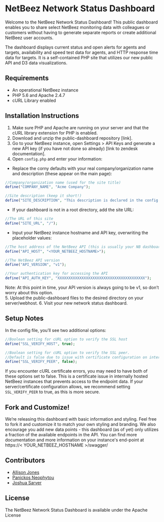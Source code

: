 # NetBeez Network Status Dashboard

Welcome to the NetBeez Network Status Dashboard!  This public dashboard enables you to share select NetBeez monitoring data with colleagues or customers without having to generate separate reports or create additional NetBeez user accounts.

The dashboard displays current status and open alerts for agents and targets, availability and speed test data for agents, and HTTP response time data for targets.  It is a self-contained PHP site that utilizes our new public API and D3 data visualizations.

## Requirements

* An operational NetBeez instance
* PHP 5.6 and Apache 2.4.7
* cURL Library enabled

## Installation Instructions

1. Make sure PHP and Apache are running on your server and that the cURL library extension for PHP is enabled.
2. Download and unzip the public-dashboard repository [link].  
3. Go to your NetBeez instance, open Settings > API Keys and generate a new API key (if you have not done so already) [link to zendesk documentation].
4. Open `config.php` and enter your information:
  * Replace the corny defaults with your real company/organization name and description (these appear on the main page):
   ```php
//Company/organization name (used for the site title)
define("COMPANY_NAME", "Acme Company");

//Site description (keep it short!)
define("SITE_DESCRIPTION", "This description is declared in the config file!");
```   
  * If your dashboard is not in a root directory, add the site URL:
   ```php
//The URL of this site
define("SITE_URL", "/");
```   
  * Input your NetBeez instance hostname and API key, overwriting the placeholder values:


   ```php
//The host address of the NetBeez API (this is usually your NB dashboard's hostname)
define("API_HOST", "<YOUR_NETBEEZ_HOSTNAME>");

//The NetBeez API version
define("API_VERSION", "v1");

//Your authentication key for accessing the API
define("API_AUTH_KEY", "XXXXXXXXXXXXXXXXXXXXXXXXXXXXXXXXXXXXXXXX");
```   
   Note: At this point in time, your API version is always going to be v1, so don’t worry about this option.   
5. Upload the public-dashboard files to the desired directory on your server/webhost.
6. Visit your new network status dashboard.


## Setup Notes

In the config file, you’ll see two additional options:

```php
//Boolean setting for cURL option to verify the SSL host
define("SSL_VERIFY_HOST", true);

//Boolean setting for cURL option to verify the SSL peer.
//Default is false due to issue with certificate configuration on internal NetBeez instances
define("SSL_VERIFY_PEER", false);
```
If you encounter cURL certificate errors, you may need to have both of these options set to false.  This is a certificate issue in internally hosted NetBeez instances that prevents access to the endpoint data. If your server/certificate configuration allows, we recommend setting `SSL_VERIFY_PEER` to true, as this is more secure.


## Fork and Customize!

We’re releasing this dashboard with basic information and styling.  Feel free to fork it and customize it to match your own styling and branding.  We also encourage you add new data points - this dashboard (as of yet) only utilizes a fraction of the available endpoints in the API. You can find more documentation and more information on your instance's end-point at https://< YOUR_NETBEEZ_HOSTNAME >/swagger/


## Contributors

* [Allison Jones](https://github.com/alambertj)
* [Panickos Neophytou](https://github.com/panickos)
* [Joshua Sarver](https://github.com/joshS314159)


## License

The NetBeez Network Status Dashboard is available under the Apache License
